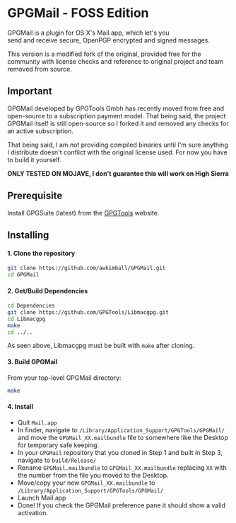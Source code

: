 GPGMail - FOSS Edition
=======

GPGMail is a plugin for OS X's Mail.app, which let's you  
send and receive secure, OpenPGP encrypted and signed messages.

This version is a modified fork of the original, provided free for the community with license checks and reference to original project and team removed from source.

Important
-------

GPGMail developed by GPGTools Gmbh has recently moved from free and open-source to a subscription payment model. That being said, the project GPGMail itself is still open-source so I forked it and removed any checks for an active subscription.

That being said, I am not providing compiled binaries until I'm sure anything I distribute doesn't conflict with the original license used. For now you have to build it yourself.

**ONLY TESTED ON MOJAVE, I don't guarantee this will work on High Sierra**


Prerequisite
------------

Install GPGSuite (latest) from the [GPGTools](https://gpgtools.org) website. 


Installing
-----

#### 1. Clone the repository
```bash
git clone https://github.com/awkimball/GPGMail.git
cd GPGMail
```

#### 2. Get/Build Dependencies


```bash
cd Dependencies
git clone https://github.com/GPGTools/Libmacgpg.git
cd Libmacgpg
make
cd ../..
```
As seen above, Libmacgpg must be built with `make` after cloning.

#### 3. Build GPGMail

From your top-level GPGMail directory:

```bash
make
```

#### 4. Install

* Quit `Mail.app`
* In finder, navigate to `/Library/Application_Support/GPGTools/GPGMail/` and move the `GPGMail_XX.mailbundle` file to somewhere like the Desktop for temporary safe keeping. 
* In your `GPGMail` repository that you cloned in Step 1 and built in Step 3, navigate to `build/Release/`
* Rename `GPGMail.mailbundle` to `GPGMail_XX.mailbundle` replacing `XX` with the number from the file you moved to the Desktop.
* Move/copy your new `GPGMail_XX.mailbundle` to `/Library/Application_Support/GPGTools/GPGMail/`
* Launch Mail.app
* Done! If you check the GPGMail preference pane it should show a valid activation.



